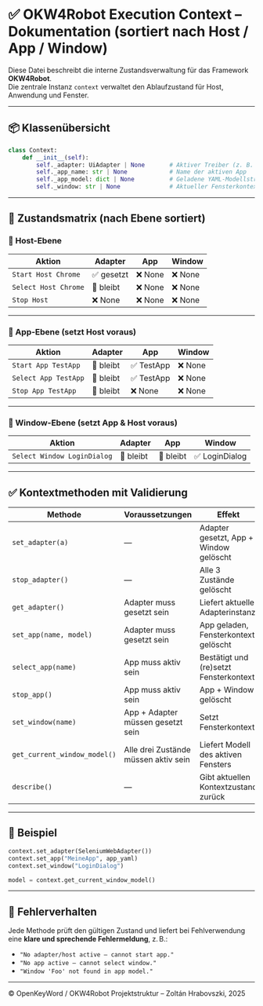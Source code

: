 # ✅ OKW4Robot Execution Context – Dokumentation (sortiert nach Host / App / Window)

Diese Datei beschreibt die interne Zustandsverwaltung für das Framework **OKW4Robot**.  
Die zentrale Instanz `context` verwaltet den Ablaufzustand für Host, Anwendung und Fenster.

---

## 📦 Klassenübersicht

```python
class Context:
    def __init__(self):
        self._adapter: UiAdapter | None       # Aktiver Treiber (z. B. SeleniumWebAdapter)
        self._app_name: str | None            # Name der aktiven App
        self._app_model: dict | None          # Geladene YAML-Modellstruktur der App
        self._window: str | None              # Aktueller Fensterkontext innerhalb der App
```

---

## 🔁 Zustandsmatrix (nach Ebene sortiert)

### 🔹 Host-Ebene

| Aktion                  | Adapter       | App     | Window  |
|-------------------------|---------------|---------|---------|
| `Start Host Chrome`     | ✅ gesetzt    | ❌ None | ❌ None |
| `Select Host Chrome`    | 🔁 bleibt     | ❌ None | ❌ None |
| `Stop Host`             | ❌ None       | ❌ None | ❌ None |

---

### 🔹 App-Ebene (setzt Host voraus)

| Aktion                   | Adapter       | App           | Window      |
|--------------------------|---------------|---------------|-------------|
| `Start App TestApp`      | 🔁 bleibt     | ✅ TestApp    | ❌ None     |
| `Select App TestApp`     | 🔁 bleibt     | ✅ TestApp    | ❌ None     |
| `Stop App TestApp`       | 🔁 bleibt     | ❌ None       | ❌ None     |

---

### 🔹 Window-Ebene (setzt App & Host voraus)

| Aktion                        | Adapter       | App           | Window          |
|-------------------------------|---------------|---------------|-----------------|
| `Select Window LoginDialog`   | 🔁 bleibt     | 🔁 bleibt     | ✅ LoginDialog  |

---

## ✅ Kontextmethoden mit Validierung

| Methode                 | Voraussetzungen                            | Effekt                                      |
|------------------------|---------------------------------------------|---------------------------------------------|
| `set_adapter(a)`       | —                                           | Adapter gesetzt, App + Window gelöscht     |
| `stop_adapter()`       | —                                           | Alle 3 Zustände gelöscht                   |
| `get_adapter()`        | Adapter muss gesetzt sein                   | Liefert aktuelle Adapterinstanz            |
| `set_app(name, model)` | Adapter muss gesetzt sein                   | App geladen, Fensterkontext gelöscht       |
| `select_app(name)`     | App muss aktiv sein                         | Bestätigt und (re)setzt Fensterkontext     |
| `stop_app()`           | App muss aktiv sein                         | App + Window gelöscht                       |
| `set_window(name)`     | App + Adapter müssen gesetzt sein           | Setzt Fensterkontext                       |
| `get_current_window_model()` | Alle drei Zustände müssen aktiv sein | Liefert Modell des aktiven Fensters         |
| `describe()`           | —                                           | Gibt aktuellen Kontextzustand zurück       |

---

## 🧪 Beispiel

```python
context.set_adapter(SeleniumWebAdapter())
context.set_app("MeineApp", app_yaml)
context.set_window("LoginDialog")

model = context.get_current_window_model()
```

---

## 📍 Fehlerverhalten

Jede Methode prüft den gültigen Zustand und liefert bei Fehlverwendung eine **klare und sprechende Fehlermeldung**, z. B.:

- `"No adapter/host active – cannot start app."`
- `"No app active – cannot select window."`
- `"Window 'Foo' not found in app model."`

---

© OpenKeyWord / OKW4Robot Projektstruktur – Zoltán Hrabovszki, 2025